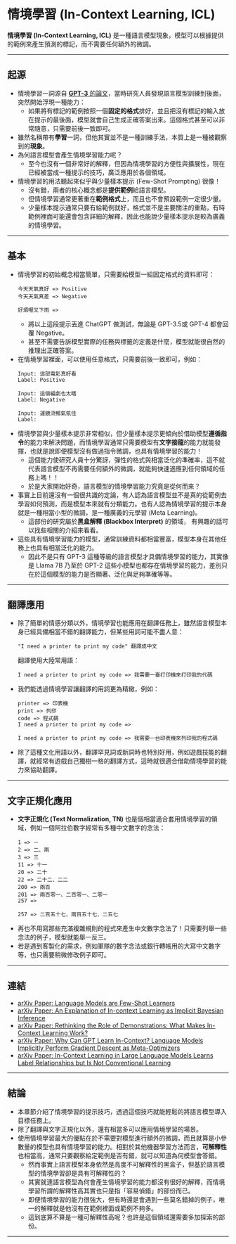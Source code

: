 # 情境學習 (In-Context Learning, ICL)
**情境學習 (In-Context Learning, ICL)** 是一種語言模型現象，模型可以根據提供的範例來產生預測的標記，而不需要任何額外的微調。

---

## 起源
* 情境學習一詞源自 [**GPT-3** 的論文](https://arxiv.org/pdf/2005.14165.pdf)，當時研究人員發現語言模型訓練到後面，突然開始浮現一種能力：
    * 如果將有標記的範例按照一個**固定的格式**排好，並且把沒有標記的輸入放在提示的最後面，模型就會自己生成正確答案出來。這個格式甚至可以非常隨意，只需要前後一致即可。
* 雖然名稱帶有**學習**一詞，但他其實並不是一種訓練手法，本質上是一種被觀察到的**現象**。
* 為何語言模型會產生情境學習能力呢？
    * 至今也沒有一個非常好的解釋，但因為情境學習的方便性與擴展性，現在已經被當成一種提示的技巧，廣泛應用於各個領域。
* 情境學習的用法聽起來似乎與少量樣本提示 (Few-Shot Prompting) 很像！
    * 沒有錯，兩者的核心概念都是**提供範例**給語言模型。
    * 但情境學習通常更著重在**範例格式**上，而且也不會預設範例一定很少量。
    * 少量樣本提示通常只要有給範例就好，格式並不是主要關注的重點，有時範例裡面可能還會包含詳細的解釋，因此也能說少量樣本提示是較為廣義的情境學習。

---

## 基本
* 情境學習的初始概念相當簡單，只需要給模型一組固定格式的資料即可：
    ```
    今天天氣真好 => Positive
    今天天氣真差 => Negative

    好煩喔又下雨 =>
    ```
    * 將以上這段提示丟進 ChatGPT 做測試，無論是 GPT-3.5或 GPT-4 都會回覆 Negative。
    * 甚至不需要告訴模型實際的任務與標籤的定義是什麼，模型就能很自然的推理出正確答案。
* 在情境學習裡面，可以使用任意格式，只需要前後一致即可，例如：
    ```
    Input: 這部電影真好看
    Label: Positive

    Input: 這個編劇也太瞎
    Label: Negative

    Input: 運鏡流暢氣氛佳
    Label:
    ```
* 情境學習與少量樣本提示非常相似，但少量樣本提示更傾向於借助模型**遵循指令**的能力來解決問題，而情境學習通常只需要模型有**文字接龍**的能力就能發揮，也就是說即便模型沒有做過指令微調，也具有情境學習的能力！
    * 這個能力使研究人員十分驚訝，彈性的格式與相當泛化的準確率，這不就代表語言模型不再需要任何額外的微調，就能夠快速適應到任何領域的任務上嗎！！
    * 於是大家開始好奇，語言模型的情境學習能力究竟是從何而來？
* 事實上目前還沒有一個很共識的定論，有人認為語言模型並不是真的從範例去學習如何預測，而是模型本來就有分類能力。也有人認為情境學習的提示本身就是一種相當小型的微調，是一種廣義的元學習 (Meta Learning)。
    * 這部份的研究屬於**黑盒解釋 (Blackbox Interpret)** 的領域， 有興趣的話可以找些相關的介紹來看看。
* 這些具有情境學習能力的模型，通常訓練資料都相當豐富，模型本身在其他任務上也具有相當泛化的能力。
    * 因此不是只有 GPT-3 這種等級的語言模型才具備情境學習的能力，其實像是 Llama 7B 乃至於 GPT-2 這些小模型也都存在情境學習的能力，差別只在於這個模型的能力是否顯著、泛化與足夠準確等等。

---

## 翻譯應用
* 除了簡單的情感分類以外，情境學習也能應用在翻譯任務上，雖然語言模型本身已經具備相當不錯的翻譯能力，但某些用詞可能不盡人意：
    ```
    "I need a printer to print my code" 翻譯成中文
    ```
    翻譯使用大陸常用語：
    ```
    I need a printer to print my code => 我需要一臺打印機來打印我的代碼
    ```
* 我們能透過情境學習讓翻譯的用詞更為精緻，例如：
    ```
    printer => 印表機
    print => 列印
    code => 程式碼
    I need a printer to print my code =>
    ```
    ```
    I need a printer to print my code => 我需要一台印表機來列印我的程式碼
    ```
* 除了這種文化用語以外，翻譯罕見詞或新詞時也特別好用，例如遊戲技能的翻譯，就經常有遊戲自己獨樹一格的翻譯方式，這時就很適合借助情境學習的能力來協助翻譯。

---

## 文字正規化應用
* **文字正規化 (Text Normalization, TN)** 也是個相當適合套用情境學習的領域，例如一個阿拉伯數字經常有多種中文數字的念法：
    ```
    1 => ㄧ
    2 => 二、兩
    3 => 三
    11 => 十一
    20 => 二十
    22 => 二十二、二二
    200 => 兩百
    201 => 兩百零一、二百零一、二零一
    257 =>
    ```
    ```
    257 => 二百五十七、兩百五十七、二五七
    ```
* 再也不用寫那些充滿複雜規則的程式來產生中文數字念法了！只需要列舉一些念法的例子，模型就能舉一反三。
* 若是遇到客製化的需求，例如軍隊的數字念法或銀行轉帳用的大寫中文數字等，也只需要稍微修改例子即可。

---

## 連結
* [arXiv Paper: Language Models are Few-Shot Learners](https://arxiv.org/pdf/2005.14165.pdf)
* [arXiv Paper: An Explanation of In-context Learning as Implicit Bayesian Inference](https://arxiv.org/abs/2111.02080)
* [arXiv Paper: Rethinking the Role of Demonstrations: What Makes In-Context Learning Work?](https://arxiv.org/abs/2202.12837)
* [arXiv Paper: Why Can GPT Learn In-Context? Language Models Implicitly Perform Gradient Descent as Meta-Optimizers](https://arxiv.org/abs/2212.10559)
* [arXiv Paper: In-Context Learning in Large Language Models Learns Label Relationships but Is Not Conventional Learning](https://arxiv.org/abs/2307.12375)

---

## 結論
* 本章節介紹了情境學習的提示技巧，透過這個技巧就能輕鬆的將語言模型導入目標任務上。
* 除了翻譯與文字正規化以外，還有相當多可以應用情境學習的場景。
* 使用情境學習最大的優點在於不需要對模型進行額外的微調，而且就算是小參數量的模型也具有情境學習的能力。相對於其他機器學習方法而言，**可解釋性**也相當高，通常只要觀察給定範例是否有錯，就可以知道為何模型會答錯。
    * 然而事實上語言模型本身依然是高度不可解釋性的黑盒子，但基於語言模型的情境學習卻是具有可解釋性的？
    * 其實就連語言模型為何會產生情境學習的能力都沒有很好的解釋，而情境學習所謂的解釋性高其實也只是指「容易偵錯」的部份而已。
    * 即便情境學習的能力很強大，但有時還是會遇到一些莫名錯掉的例子，唯一的解釋就是他沒有在範例裡面或範例不夠多。
    * 這到底算不算是一種可解釋性高呢？也許是這個領域還需要多加探索的部份。

---